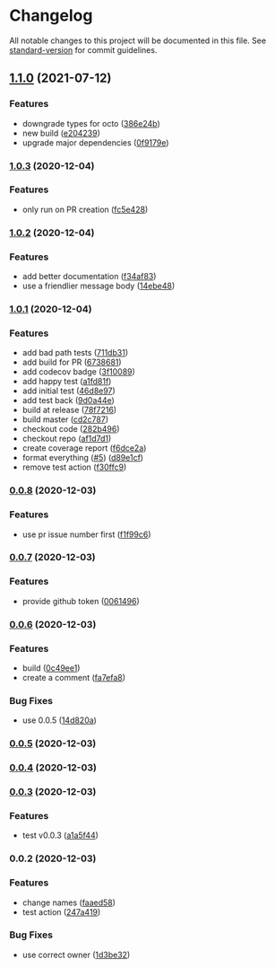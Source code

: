 # Changelog

All notable changes to this project will be documented in this file. See [standard-version](https://github.com/conventional-changelog/standard-version) for commit guidelines.

## [1.1.0](https://github.com/john-d-pelingo/jira-link-issue-action/compare/v1.0.3...v1.1.0) (2021-07-12)


### Features

* downgrade types for octo ([386e24b](https://github.com/john-d-pelingo/jira-link-issue-action/commit/386e24bc64b31270708b8a6c9aa13d55d8f7707b))
* new build ([e204239](https://github.com/john-d-pelingo/jira-link-issue-action/commit/e20423904192b43fc6ad6761e078f212d3395cb5))
* upgrade major dependencies ([0f9179e](https://github.com/john-d-pelingo/jira-link-issue-action/commit/0f9179eb91fcb4b2ac1384df72ec7af5551b58e3))

### [1.0.3](https://github.com/john-d-pelingo/jira-link-issue-action/compare/v1.0.2...v1.0.3) (2020-12-04)


### Features

* only run on PR creation ([fc5e428](https://github.com/john-d-pelingo/jira-link-issue-action/commit/fc5e428b4e87f2a0b8aa192aa99617d787081d1c))

### [1.0.2](https://github.com/john-d-pelingo/jira-link-issue-action/compare/v1.0.1...v1.0.2) (2020-12-04)


### Features

* add better documentation ([f34af83](https://github.com/john-d-pelingo/jira-link-issue-action/commit/f34af8350ccdf15ef20f0baf61586328882fde5f))
* use a friendlier message body ([14ebe48](https://github.com/john-d-pelingo/jira-link-issue-action/commit/14ebe481f87e379b2e4b22817237b2b994ce8258))

### [1.0.1](https://github.com/john-d-pelingo/jira-link-issue-action/compare/v0.0.8...v1.0.1) (2020-12-04)


### Features

* add bad path tests ([711db31](https://github.com/john-d-pelingo/jira-link-issue-action/commit/711db316cceaf7707260150fe94dfc6cdc14f280))
* add build for PR ([6738681](https://github.com/john-d-pelingo/jira-link-issue-action/commit/67386814678597e2d8b412cf4ef923312c95b77d))
* add codecov badge ([3f10089](https://github.com/john-d-pelingo/jira-link-issue-action/commit/3f10089cd2413c57bd2ca84bb11a80cc4c6e70ab))
* add happy test ([a1fd81f](https://github.com/john-d-pelingo/jira-link-issue-action/commit/a1fd81fdc86fb59f7f7709ffe526cb9b7f429a29))
* add initial test ([46d8e97](https://github.com/john-d-pelingo/jira-link-issue-action/commit/46d8e97cbc2ff8153876b1ff858bd2efa8b9dcbb))
* add test back ([9d0a44e](https://github.com/john-d-pelingo/jira-link-issue-action/commit/9d0a44e410dbc0c6c79a4c532312f1d22a594ce1))
* build at release ([78f7216](https://github.com/john-d-pelingo/jira-link-issue-action/commit/78f72161277363209107998dcd468f9c182bd606))
* build master ([cd2c787](https://github.com/john-d-pelingo/jira-link-issue-action/commit/cd2c787417483284a65a14f03010919c34979c44))
* checkout code ([282b496](https://github.com/john-d-pelingo/jira-link-issue-action/commit/282b4961a6f3bc382e1da1cdae6c8a1bbc5cbc7a))
* checkout repo ([af1d7d1](https://github.com/john-d-pelingo/jira-link-issue-action/commit/af1d7d151bdd28cff4d836e3a7c20c10f4a8381a))
* create coverage report ([f6dce2a](https://github.com/john-d-pelingo/jira-link-issue-action/commit/f6dce2a2375264f6388a1c622aaebc38a807561d))
* format everything ([#5](https://github.com/john-d-pelingo/jira-link-issue-action/issues/5)) ([d89e1cf](https://github.com/john-d-pelingo/jira-link-issue-action/commit/d89e1cfa0496abdde01f3752c22de28d359bce11))
* remove test action ([f30ffc9](https://github.com/john-d-pelingo/jira-link-issue-action/commit/f30ffc97e9ed57b70b48b7bdab7e1c370a4aca46))

### [0.0.8](https://github.com/john-d-pelingo/jira-link-issue-action/compare/v0.0.7...v0.0.8) (2020-12-03)


### Features

* use pr issue number first ([f1f99c6](https://github.com/john-d-pelingo/jira-link-issue-action/commit/f1f99c642f39379dba1bea87e76e03be56a4a0d0))

### [0.0.7](https://github.com/john-d-pelingo/jira-link-issue-action/compare/v0.0.6...v0.0.7) (2020-12-03)


### Features

* provide github token ([0061496](https://github.com/john-d-pelingo/jira-link-issue-action/commit/0061496ef81e7593ceef8dafd342a41f9d20de1f))

### [0.0.6](https://github.com/john-d-pelingo/jira-link-issue-action/compare/v0.0.5...v0.0.6) (2020-12-03)


### Features

* build ([0c49ee1](https://github.com/john-d-pelingo/jira-link-issue-action/commit/0c49ee145f729030eeb16fb38d8f2e0c6e3e8953))
* create a comment ([fa7efa8](https://github.com/john-d-pelingo/jira-link-issue-action/commit/fa7efa8c680d05a08461dec5e32bc7b5184cc774))


### Bug Fixes

* use 0.0.5 ([14d820a](https://github.com/john-d-pelingo/jira-link-issue-action/commit/14d820ac2ecd4027979de5997c48720ab9122ad7))

### [0.0.5](https://github.com/john-d-pelingo/jira-link-issue-action/compare/v0.0.4...v0.0.5) (2020-12-03)

### [0.0.4](https://github.com/john-d-pelingo/jira-link-issue-action/compare/v0.0.3...v0.0.4) (2020-12-03)

### [0.0.3](https://github.com/john-d-pelingo/jira-link-issue-action/compare/v0.0.2...v0.0.3) (2020-12-03)


### Features

* test v0.0.3 ([a1a5f44](https://github.com/john-d-pelingo/jira-link-issue-action/commit/a1a5f44b4ec991ce276ff2fd7f13d9d70a80e9a7))

### 0.0.2 (2020-12-03)


### Features

* change names ([faaed58](https://github.com/john-d-pelingo/jira-link-issue-action/commit/faaed58fa9bb7807dcd0981a5d47a10cc1fc02c5))
* test action ([247a419](https://github.com/john-d-pelingo/jira-link-issue-action/commit/247a419bbfaf52cbed555c6f2eeeff6624f12f8d))


### Bug Fixes

* use correct owner ([1d3be32](https://github.com/john-d-pelingo/jira-link-issue-action/commit/1d3be32d48a6c0792db5806aeb9d8e6c7c0989c2))
